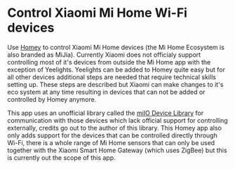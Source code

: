 # Control Xiaomi Mi Home Wi-Fi devices
Use [Homey](https://www.athom.com/) to control Xiaomi Mi Home devices (the Mi Home Ecosystem is also branded as MiJia). Currently Xiaomi does not officialy support controlling most of it's devices from outside the Mi Home app with the exception of Yeelights. Yeelights can be added to Homey quite easy but for all other devices additional steps are needed that require technical skills setting up. These steps are described but Xiaomi can make changes to it's eco system at any time resulting in devices that can not be added or controlled by Homey anymore.

This app uses an unofficial library called the [miIO Device Library](https://github.com/aholstenson/miio) for communication with those devices which lack official support for controlling externally, credits go out to the author of this library. This Homey app also only adds support for the devices that can be controlled directly through Wi-Fi, there is a whole range of Mi Home sensors that can only be used together with the Xiaomi Smart Home Gateway (which uses ZigBee) but this is currently out the scope of this app.
